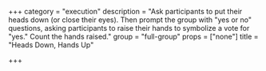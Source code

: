 +++
category = "execution"
description = "Ask participants to put their heads down (or close their eyes). Then prompt the group with \"yes or no\" questions, asking participants to raise their hands to symbolize a vote for \"yes.\" Count the hands raised."
group = "full-group"
props = ["none"]
title = "Heads Down, Hands Up"

+++
